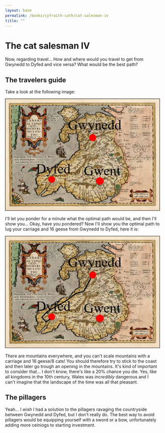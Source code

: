 ```yaml
---
layout: base
permalink: /books/cyfraith-cath/cat-salesman-iv
title: ""
---
```


# The cat salesman IV
Now, regarding travel... How and where would you travel to get from
Gwynedd to Dyfed and vice versa? What would be the best path?

## The travelers guide
Take a look at the following image:

[![Map of wales](/images/wales-map.jpg)](/)

I'll let you ponder for a minute what the optimal path would be, and then
I'll show you... Okay, have you pondered? Now I'll show you the optimal
path to lug your carriage and 16 geese from Gwynedd to Dyfed, here it is:

[![The path](/images/wales-map-path.jpg)](/)

There are mountains everywhere, and you can't scale mountains with a carriage
and 16 geese/8 cats! You should therefore try to stick to the coast and then
later go trough an opening in the mountains. It's kind of important to consider
that... I don't know, there's like a 20% chance you die. Yes, like all kingdoms
in the 10th century, Wales was *incredibly* dangerous and I can't imagine that
the landscape of the time was all that pleasant.

## The pillagers
Yeah... I *wish* I had a solution to the pillagers ravaging the countryside
between Gwynedd and Dyfed, but I don't really do. The best way to avoid pillagers
would be equipping yourself with a sword or a bow, unfortunately adding more
ceiniogs to starting investment.
